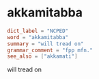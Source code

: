 # akkamitabba

``` toml
dict_label = "NCPED"
word = "akkamitabba"
summary = "will tread on"
grammar_comment = "fpp mfn."
see_also = ["akkamati"]
```

will tread on

